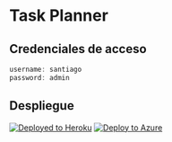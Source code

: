 # Task Planner

## Credenciales de acceso

```javascript
username: santiago
password: admin
```

## Despliegue

[![Deployed to Heroku](https://www.herokucdn.com/deploy/button.png)](https://ietaskplanner.herokuapp.com)
[![Deploy to Azure](https://aka.ms/deploytoazurebutton)](https://ietaskplanner.azurewebsites.net)
